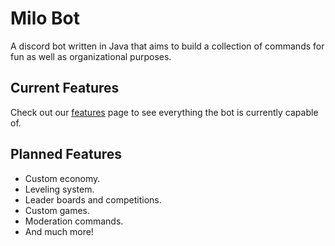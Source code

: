 # Milo Bot

A discord bot written in Java that aims to build a collection of commands for fun as well as organizational purposes.

## Current Features

Check out our [features](https://github.com/RubenJ01/MiloBot/blob/master/features.md) page to see everything the bot is currently capable of.

## Planned Features

- Custom economy.
- Leveling system.
- Leader boards and competitions.
- Custom games.
- Moderation commands.
- And much more!


